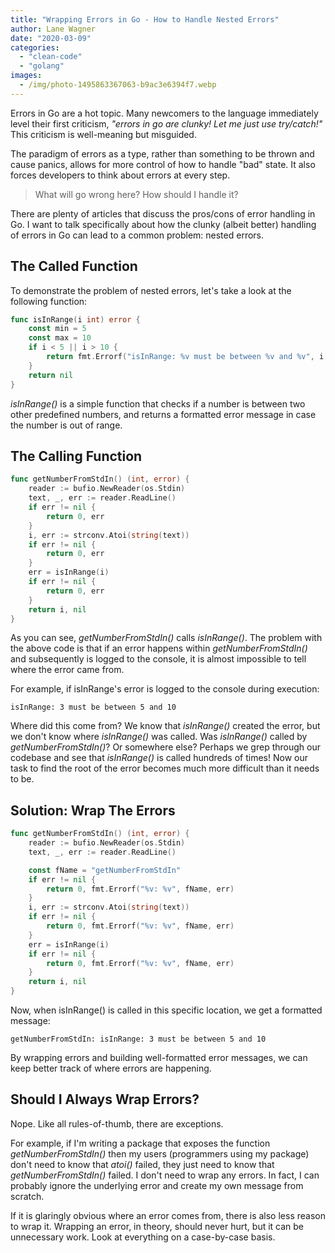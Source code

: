 ```yaml
---
title: "Wrapping Errors in Go - How to Handle Nested Errors"
author: Lane Wagner
date: "2020-03-09"
categories: 
  - "clean-code"
  - "golang"
images:
  - /img/photo-1495863367063-b9ac3e6394f7.webp
---
```


Errors in Go are a hot topic. Many newcomers to the language immediately level their first criticism, _"errors in go are clunky! Let me just use try/catch!"_ This criticism is well-meaning but misguided.

The paradigm of errors as a type, rather than something to be thrown and cause panics, allows for more control of how to handle "bad" state. It also forces developers to think about errors at every step.

> What will go wrong here? How should I handle it?

There are plenty of articles that discuss the pros/cons of error handling in Go. I want to talk specifically about how the clunky (albeit better) handling of errors in Go can lead to a common problem: nested errors.

## The Called Function

To demonstrate the problem of nested errors, let's take a look at the following function:

```go
func isInRange(i int) error {
	const min = 5
	const max = 10
	if i < 5 || i > 10 {
		return fmt.Errorf("isInRange: %v must be between %v and %v", i, min, max)
	}
	return nil
}
```

_isInRange()_ is a simple function that checks if a number is between two other predefined numbers, and returns a formatted error message in case the number is out of range.

## The Calling Function

```go
func getNumberFromStdIn() (int, error) {
	reader := bufio.NewReader(os.Stdin)
	text, _, err := reader.ReadLine()
	if err != nil {
		return 0, err
	}
	i, err := strconv.Atoi(string(text))
	if err != nil {
		return 0, err
	}
	err = isInRange(i)
	if err != nil {
		return 0, err
	}
	return i, nil
}
```

As you can see, _getNumberFromStdIn()_ calls _isInRange()_. The problem with the above code is that if an error happens within _getNumberFromStdIn()_ and subsequently is logged to the console, it is almost impossible to tell where the error came from.

For example, if isInRange's error is logged to the console during execution:

```
isInRange: 3 must be between 5 and 10
```

Where did this come from? We know that _isInRange()_ created the error, but we don't know where _isInRange()_ was called. Was _isInRange()_ called by _getNumberFromStdIn()_? Or somewhere else? Perhaps we grep through our codebase and see that _isInRange()_ is called hundreds of times! Now our task to find the root of the error becomes much more difficult than it needs to be.

## Solution: Wrap The Errors

```go
func getNumberFromStdIn() (int, error) {
	reader := bufio.NewReader(os.Stdin)
	text, _, err := reader.ReadLine()

	const fName = "getNumberFromStdIn"
	if err != nil {
		return 0, fmt.Errorf("%v: %v", fName, err)
	}
	i, err := strconv.Atoi(string(text))
	if err != nil {
		return 0, fmt.Errorf("%v: %v", fName, err)
	}
	err = isInRange(i)
	if err != nil {
		return 0, fmt.Errorf("%v: %v", fName, err)
	}
	return i, nil
}
```

Now, when isInRange() is called in this specific location, we get a formatted message:

```
getNumberFromStdIn: isInRange: 3 must be between 5 and 10
```

By wrapping errors and building well-formatted error messages, we can keep better track of where errors are happening.

## Should I Always Wrap Errors?

Nope. Like all rules-of-thumb, there are exceptions.

For example, if I'm writing a package that exposes the function _getNumberFromStdIn()_ then my users (programmers using my package) don't need to know that _atoi()_ failed, they just need to know that _getNumberFromStdIn()_ failed. I don't need to wrap any errors. In fact, I can probably ignore the underlying error and create my own message from scratch.

If it is glaringly obvious where an error comes from, there is also less reason to wrap it. Wrapping an error, in theory, should never hurt, but it can be unnecessary work. Look at everything on a case-by-case basis.
